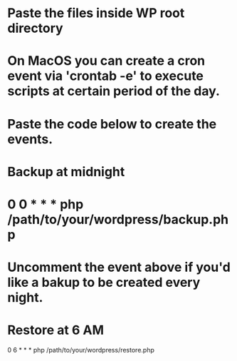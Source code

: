 # Paste the files inside WP root directory
# On MacOS you can create a cron event via 'crontab -e' to execute scripts at certain period of the day.
# Paste the code below to create the events.

# Backup at midnight
# 0 0 * * * php /path/to/your/wordpress/backup.php
# Uncomment the event above if you'd like a bakup to be created every night.


# Restore at 6 AM
0 6 * * * php /path/to/your/wordpress/restore.php
